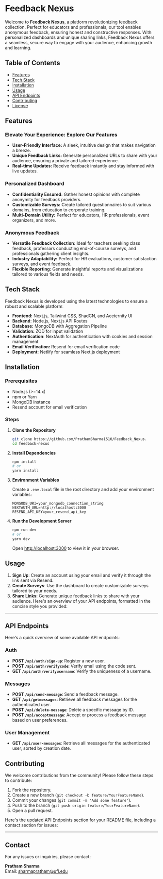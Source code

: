 # Feedback Nexus

Welcome to **Feedback Nexus**, a platform revolutionizing feedback collection. Perfect for educators and professionals, our tool enables anonymous feedback, ensuring honest and constructive responses. With personalized dashboards and unique sharing links, Feedback Nexus offers a seamless, secure way to engage with your audience, enhancing growth and learning.

## Table of Contents

- [Features](#features)
- [Tech Stack](#tech-stack)
- [Installation](#installation)
- [Usage](#usage)
- [API Endpoints](#api-endpoints)
- [Contributing](#contributing)
- [License](#license)

## Features

### Elevate Your Experience: Explore Our Features

- **User-Friendly Interface:** A sleek, intuitive design that makes navigation a breeze.
- **Unique Feedback Links:** Generate personalized URLs to share with your audience, ensuring a private and tailored experience.
- **Real-time Updates:** Receive feedback instantly and stay informed with live updates.

### Personalized Dashboard

- **Confidentiality Ensured:** Gather honest opinions with complete anonymity for feedback providers.
- **Customizable Surveys:** Create tailored questionnaires to suit various domains, from education to corporate training.
- **Multi-Domain Utility:** Perfect for educators, HR professionals, event organizers, and more.

### Anonymous Feedback

- **Versatile Feedback Collection:** Ideal for teachers seeking class feedback, professors conducting end-of-course surveys, and professionals gathering client insights.
- **Industry Adaptability:** Perfect for HR evaluations, customer satisfaction surveys, and event feedback.
- **Flexible Reporting:** Generate insightful reports and visualizations tailored to various fields and needs.

## Tech Stack

Feedback Nexus is developed using the latest technologies to ensure a robust and scalable platform:

- **Frontend:** Next.js, Tailwind CSS, ShadCN, and Aceternity UI
- **Backend:** Node.js, Next.js API Routes
- **Database:** MongoDB with Aggregation Pipeline
- **Validation:** ZOD for input validation
- **Authentication:** NextAuth for authentication with cookies and session management
- **Email Verification:** Resend for email verification code
- **Deployment:** Netlify for seamless Next.js deployment

## Installation

### Prerequisites

- Node.js (>=14.x)
- npm or Yarn
- MongoDB instance
- Resend account for email verification

### Steps

1. **Clone the Repository**

   ```bash
   git clone https://github.com/PrathamSharma1510/Feedback_Nexus.
   cd feedback-nexus
   ```

2. **Install Dependencies**

   ```bash
   npm install
   # or
   yarn install
   ```

3. **Environment Variables**

   Create a `.env.local` file in the root directory and add your environment variables:

   ```plaintext
   MONGODB_URI=your_mongodb_connection_string
   NEXTAUTH_URL=http://localhost:3000
   RESEND_API_KEY=your_resend_api_key
   ```

4. **Run the Development Server**

   ```bash
   npm run dev
   # or
   yarn dev
   ```

   Open [http://localhost:3000](http://localhost:3000) to view it in your browser.

## Usage

1. **Sign Up**: Create an account using your email and verify it through the link sent via Resend.
2. **Create Surveys**: Use the dashboard to create customizable surveys tailored to your needs.
3. **Share Links**: Generate unique feedback links to share with your audience.
   Here's an overview of your API endpoints, formatted in the concise style you provided:

---

## API Endpoints

Here's a quick overview of some available API endpoints:

### Auth

- **POST `/api/auth/sign-up`**: Register a new user.
- **POST `/api/auth/verifycode`**: Verify email using the code sent.
- **GET `/api/auth/verifyusername`**: Verify the uniqueness of a username.

### Messages

- **POST `/api/send-message`**: Send a feedback message.
- **GET `/api/getmessages`**: Retrieve all feedback messages for the authenticated user.
- **POST `/api/delete-message`**: Delete a specific message by ID.
- **POST `/api/acceptmessage`**: Accept or process a feedback message based on user preferences.

### User Management

- **GET `/api/user-messages`**: Retrieve all messages for the authenticated user, sorted by creation date.

## Contributing

We welcome contributions from the community! Please follow these steps to contribute:

1. Fork the repository.
2. Create a new branch (`git checkout -b feature/YourFeatureName`).
3. Commit your changes (`git commit -m 'Add some feature'`).
4. Push to the branch (`git push origin feature/YourFeatureName`).
5. Open a pull request.

Here's the updated API Endpoints section for your README file, including a contact section for issues:

---

## Contact

For any issues or inquiries, please contact:

**Pratham Sharma**  
Email: [sharmapratham@ufl.edu](mailto:sharmapratham@ufl.edu)
